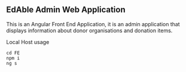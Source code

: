 ## EdAble Admin Web Application
This is an Angular Front End Application, it is an admin application that displays information about donor organisations and donation items.

Local Host usage 
```
cd FE
npm i
ng s
```